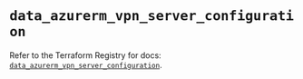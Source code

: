# `data_azurerm_vpn_server_configuration`

Refer to the Terraform Registry for docs: [`data_azurerm_vpn_server_configuration`](https://registry.terraform.io/providers/hashicorp/azurerm/4.12.0/docs/data-sources/vpn_server_configuration).
